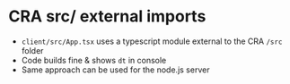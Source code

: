 # CRA src/ external imports

- `client/src/App.tsx` uses a typescript module external to the CRA `/src` folder
- Code builds fine & shows `dt` in console
- Same approach can be used for the node.js server
